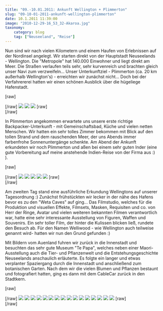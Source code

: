 ```yaml
---
title: "09.-10.01.2011: Ankunft Wellington + Plimmerton"
slug: "09-10-01-2011-ankunft-wellington-plimmerton"
date: 10.1.2011 11:39:00
image: "2010-12-29-16_53_32-Akaroa.jpg"
taxonomy:
    category: blog
    tag: ["Neuseeland", "Reise"]
---
```


Nun sind wir nach vielen Kilometern und einem Haufen von Erlebnissen auf der Nordinsel angelegt. Wir starten direkt von der Hauptstadt Neuseelands - Wellington. Die "Metropole" hat 140.000 Einwohner und liegt direkt am Meer. Die Straßen verlaufen teils sehr, sehr kurvenreich und brachten gleich unser Navi zum verzweifeln... Unser Unterkunftziel - Plimmerton (ca. 20 km außerhalb Wellington's) - erreichten wir zunächst nicht... Doch bei der Verfahrererei hatten wir einen schönen Ausblick über die hügeliege Hafenstadt.

[raw]<div class="photoset-grid" data-layout="21">[/raw]
![](2011-01-09-17_11_15-Te-Awaiti.jpg)
![](2011-01-09-17_53_40-Te-Awaiti.jpg)
![](2011-01-09-17_53_30-Te-Awaiti.jpg)
[raw]</div>[/raw]

In Plimmerton angekommen erwartete uns unsere erste richtige Backpacker-Unterkunft - mit Gemeinschaftsbad, Küche und vielen netten Menschen. Wir hatten ein sehr tolles Zimmer bekommen mit Blick auf den tollen Strand und dem rauschenden Meer, der uns Abends immer farbenfrohe Sonnenuntergänge schenkte. Am Abend der Ankunft erkundeten wir noch Plimmerton und aßen bei einem sehr guten Inder (eine gute Vorbereitung auf meine anstehende Indien-Reise von der Firma aus :) ).

[raw]<div class="photoset-grid" data-layout="1211">[/raw]
![](2011-01-09-18_50_17-Karehana-Bay.jpg)
![](2011-01-09-19_21_39-Karehana-Bay.jpg)
![](2011-01-09-19_33_11-Plimmerton.jpg)
![](2011-01-09-20_42_29-Plimmerton.jpg)
![](2011-01-09-20_51_05-Plimmerton.jpg)
[raw]</div>[/raw]

Am zweiten Tag stand eine ausführliche Erkundung Wellingtons auf unserer Tagesordnung :)  Zunächst frühstückten wir lecker in der nähe des Hafens bevor es zu den "Weta Caves" auf ging... Das Filmstudio, welches für die Produktion und visuellen Effekte, Filmsets, Masken, Requisiten und co. von Herr der Ringe, Avatar und vielen weiteren bekannten Filmen verantwortlich war, hatte eine sehr interessante Ausstellung von Figuren, Waffen und Souvenirs.
Ein sehr toller Film, der hinter die Kulissen blicken ließ, rundete den Besuch ab. Für den Namen Welliwood - wie Wellington auch teilweise genannt wird- hatten wir nun den Grund gefunden :)

Mit Bildern vom Auenland fuhren wir zurück in die Innenstadt und besuchten das sehr gute Museum "Te Papa", welches neben einer Maori-Ausstellung auch die Tier- und Pflanzenwelt und die Entstehungsgeschichte Neuseelands anschaulich erläuterte.
Es folgte ein langer und etwas verplanter Spaziergang durch die Innenstadt und anschließend zum botanischen Garten. Nach dem wir die vielen Blumen und Pflanzen bestaunt und fotografiert hatten, ging es dann mit dem CableCar zurück in den Stadtkern.

[raw]<div class="photoset-grid" data-layout="22212141">[/raw]
![](2011-01-10-11_47_09-Seatoun-Heights.jpg)
![](2011-01-10-11_49_15-Seatoun-Heights.jpg)
![](2011-01-10-12_38_06-Wellington.jpg)
![](2011-01-10-12_40_30-Wellington.jpg)
![](2011-01-10-13_53_49-Wellington.jpg)
![](2011-01-10-14_09_58-Wellington.jpg)
![](2011-01-10-14_57_58-Kelburn.jpg)
![](2011-01-10-14_56_25-Kelburn.jpg)
![](2011-01-10-15_29_26-Kelburn.jpg)
![](2011-01-10-15_31_13-Kelburn.jpg)
![](2011-01-10-15_35_22-Kelburn.jpg)
![](2011-01-10-15_35_39-Kelburn.jpg)
![](2011-01-10-15_47_55-Kelburn.jpg)
![](2011-01-10-15_52_39-Kelburn.jpg)
![](2011-01-10-15_55_43-Kelburn.jpg)
![](2011-01-10-16_00_04-Kelburn.jpg)
[raw]</div>[/raw]
